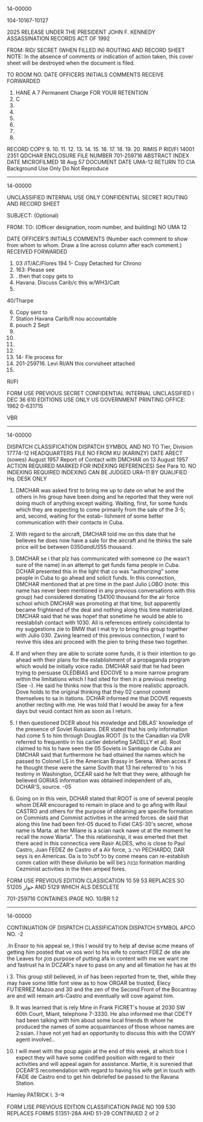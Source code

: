 14-00000

104-10167-10127

2025 RELEASE UNDER THE PRESIDENT JOHN F. KENNEDY ASSASSINATION RECORDS ACT OF 1992

FROM: RID/ SECRET (WHEN FILLED IN) ROUTING AND RECORD SHEET NOTE: In the absence of comments or indication of action taken, this cover sheet will be destroyed when the document is filed.

TO ROOM NO. DATE OFFICERS INITIALS COMMENTS
RECEIVE FORWARDED
1. HANE A 7 Permanent Charge FOR YOUR RETENTION
2. C
3.
4.
5.
6.
7.
8.
RECORD COPY
9.
10.
11.
12.
13.
14.
15.
16.
17.
18.
19.
20. RIMIS P
RID/FI 14001 2351 QDCHAR
ENCLOSURE FILE NUMBER 701-259716
ABSTRACT
INDEX
DATE MICROFILMED 18 Aug 57 DOCUMENT DATE UMA-12
RETURN TO CIA Background Use Only
Do Not Reproduce

---

14-00000

UNCLASSIFIED INTERNAL USE ONLY CONFIDENTIAL SECRET ROUTING AND RECORD SHEET

SUBJECT: (Optional)

FROM: TO: (Officer designation, room number, and building) NO UMA 12

DATE OFFICER'S INITIALS COMMENTS (Number each comment to show from whom to whom. Draw a line across column after each comment.) RECEIVED FORWARDED

1. 03 /IT/AC/Flores 194 1- Copy Detached for Chrono
2.  163: Please see
3. . then that copy gets to
4.  Havana. Discuss
Carib/c this w/WH3/Catt
5.
40/Tharpe

6. Copy sent to
7. Station Havana
Carib/R nou accountable
8.  pouch 2 Sept
9.
10.
11.
12.
13. 14- Fle process for
14.  201-259716. Levi
RI/AN this corvisheet attached
15.
RI/FI

FORM USE PREVIOUS SECRET CONFIDENTIAL INTERNAL UNCLASSIFIED
I DEC 36 610 EDITIONS USE ONLY US GOVERNMENT PRINTING OFFICE: 1962 0-631715

VBR

---

14-00000

DISPATCH CLASSIFICATION DISPATCH SYMBOL AND NO
TO Tier, Division 17774-12
HEADQUARTERS FILE NO
FROM
KU (KARINZY) DATE
ARECT
(sowes) August 1957
Report of Contact with DMCHAR on 13 August 1957 ACTION REQUIRED
MARKED FOR INDEXING
REFERENCES) See Para 10. NO INDEXING REQUIRED
INDEXING CAN BE JUDGED
URA-11 BY QUALIFIED Hq. DESK ONLY

1.  DMCHAR was asked first to bring me up to date on what he and the others
in his group have been doing and he reported that they were not doing much of
anything except waiting. Waiting, first, for some funds which they are expecting
to come primarily from the sale of the 3-5; and, second, waiting for the estab-
lishment of some better communication with their contacts in Cuba.

2.  With regard to the aircraft, DMCHAR told me on this date that he believes
he does now have a sale for the aircraft and he thinks the sale price will be between
03$50 and US$55 thousand.

3.  DMCHAR se i that plz has communicated with someone co (he wasn't sure of
the name) in an attempt to get funds fama people in Cuba. DCHAR presented
this in the light that co was "authorizing" some people in Cuba to go ahead
and solicit funds. In this connection, DMCHAR mentioned that at pre time in the
past Julio LOBO (note: this name has never been mentioned in any previous conversations
with this group) had considered donating 134100 thousand for the air force school
which DMCHAR was promoting at that time, but apparently became frightened of the
deal and nothing along this time materialized. DMCHAR said that he was hopef that
sonetime he would be able to reestablish contact with 1030. All is references
entirely coincidentai to my suggestions zie to BMW that I mat try to bring
this group together with Julio 030. Zaving learned of this previous connection,
I want to revive this idea ani proceed with the pien to bring these two together.

4.  If and when they are able to scriate some funds, it is their intention
to go ahead with their plans for the establishment of a propaganda program which
would be initially voice radio. DMCHAR said that he had been trying to persuase
OLEDBIAS and EDCOVE to a more narrow program within the limitations which I had sited
for then in a previous meeting (See -). He said he thinks now that this is
the more realistic approach. Dove holds to the original thinking that they 02
cannot commit themselves to sa in itations. DCHAR informed me that DCOVE requests
another recting with me. He was told that I would be away for a few days but veuid
contact him as soon as I return.

5.  I then questioned DCER about his mowledge and DBLAS' knowledge of the
presence of Soviet Russians. DER stated that his only information had come
5 to him through Douglas ROOT (ls to the Canadian via DVR referred to frequentiv
in his carlier debriefing SADELLY et al). Root claimed to his to have seen the 05
Soviets in Santiago de Cuba ani DMCHAR said that furthermore he had ottained the names
which he passed to Colonel LS in the American Brassy in Serena. When acces if
he thought these were the same Sovith that 13 hei referred to 'n his testirny
in Washington, DCEAR said he felt that they were, although he believed GORIAS
information was obtained independent of als, DCHAR'S, source.
-05

6. Going on in this vein, DCHAR stated that ROOT is one of several people
whom DEAR encouraged to remain in place and to go afing with Raul CASTRO and others
for the purpose of obtaining are specifie formation on Commists and Commist
activities in the armed forces. de said that along this line had been fint-05
duced to Fidel CAS-30's secret, whose name is Marta. at her Milane
is a scian nack nawe ut at the moment he
recall the nowe Warta". The
this relationship, it was emerted thet thet
there aced in this connectica vere Rasir ALDES, who is close to Paul Castro,
Juan FEDEZ de Castro of a Air force, הר: ב PECHARDO, DAR seys is
en Americas. Da is to לטלf כל by come means can re-establish comm
cation with these divilunio be will beנבנה ב formation marding
Cezminist activities in the then amped fores.

FORM USE PREVIOUS EDITION CLASSICATION
10 59 53 REPLACES SO
51205 حوار AND 5129
WHICH ALS DESCLETE

701-259716
CONTAINES IPAGE NO. 10/BR
1:2

---

14-00000

CONTINUATION OF
DISPATCH CLASSIFICATION DISPATCH SYMBOL APCO NO.
-2

.In Ensor to his appeal se, I this I would try to help af
devise acme means of getting him posted that ve xos
wori to his wife to contact FDEZ de stie ate the Leaves for פנק
purpose of putting afa in content with me we want me and fastrust ha
in DCZAR's nave to pass on any and all fimation he has at thi

i
3. This group still believed, in of has been reported from te,
thet, while they may have some little font view as to how ORGAR
be trusted, Elecy FUTIERREZ Mazoo and 30 and the zen of the Second Front
of the Bocantray are and will remain arti-Castro and eventually will cove against
him.

9. It was learned that is rely Mine in Frank FICRET's house
at 2030 SW 60th Court, Miant, telephone 7-3330. He also informed me that CDETY
had been talking with him about some local friends th whom he produced the
names of some acquaintances of those whose names are 2:ssian. I have not yet
had an opportunity to discuss this with the COWY agent involveč..

10. I will meet with the poup again at the end of this week, at which tice
I expect they will have some codified position with regard to their activities
and will appeal again for assistance. Martie, it is surenied that DCEAR'S
recomendation with regard to having his wife get in touch with FADE de
Castro end to get hin debriefed be passed to the Ravana Station.

Hamley
PATRICK I.
3-ज

FORM LISE PREVIOUS EDITION CLASSIFICATION PAGE NO
109 530 REPLACES FORMS
51351-28A AHD 51-29 CONTINUED 2 of 2
